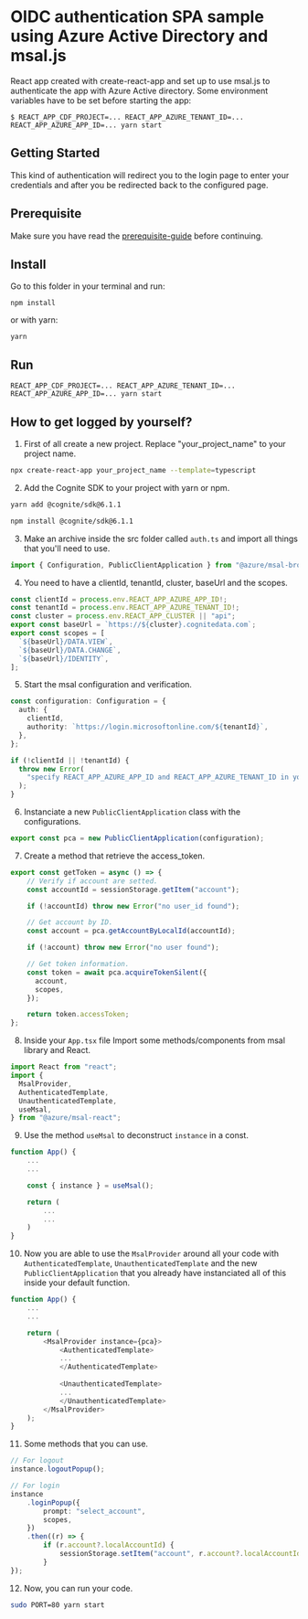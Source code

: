 # OIDC authentication SPA sample using Azure Active Directory and msal.js

React app created with create-react-app and set up to use msal.js to authenticate the app with Azure Active directory. Some environment variables have to be set before starting the app:

```
$ REACT_APP_CDF_PROJECT=... REACT_APP_AZURE_TENANT_ID=... REACT_APP_AZURE_APP_ID=... yarn start
```

## Getting Started

This kind of authentication will redirect you to the login page to enter your credentials and after you be redirected back to the configured page.

## Prerequisite

Make sure you have read the [prerequisite-guide](../../README.md#prerequisite) before continuing.

## Install

Go to this folder in your terminal and run:

`npm install`

or with yarn:

`yarn`

## Run

`REACT_APP_CDF_PROJECT=... REACT_APP_AZURE_TENANT_ID=... REACT_APP_AZURE_APP_ID=... yarn start`

## How to get logged by yourself?

1. First of all create a new project. Replace "your_project_name" to your project name.

```sh
npx create-react-app your_project_name --template=typescript
```

2. Add the Cognite SDK to your project with yarn or npm.

```sh
yarn add @cognite/sdk@6.1.1
```

```sh
npm install @cognite/sdk@6.1.1
```

3. Make an archive inside the src folder called `auth.ts` and import all things that you'll need to use.

```ts
import { Configuration, PublicClientApplication } from "@azure/msal-browser";
```

4. You need to have a clientId, tenantId, cluster, baseUrl and the scopes.

```ts
const clientId = process.env.REACT_APP_AZURE_APP_ID!;
const tenantId = process.env.REACT_APP_AZURE_TENANT_ID!;
const cluster = process.env.REACT_APP_CLUSTER || "api";
export const baseUrl = `https://${cluster}.cognitedata.com`;
export const scopes = [
  `${baseUrl}/DATA.VIEW`,
  `${baseUrl}/DATA.CHANGE`,
  `${baseUrl}/IDENTITY`,
];
```

5. Start the msal configuration and verification.

```ts
const configuration: Configuration = {
  auth: {
    clientId,
    authority: `https://login.microsoftonline.com/${tenantId}`,
  },
};

if (!clientId || !tenantId) {
  throw new Error(
    "specify REACT_APP_AZURE_APP_ID and REACT_APP_AZURE_TENANT_ID in your environment"
  );
}
```

6. Instanciate a new `PublicClientApplication` class with the configurations.
```ts
export const pca = new PublicClientApplication(configuration);
```

7. Create a method that retrieve the access_token.

```ts
export const getToken = async () => {
	// Verify if account are setted.
    const accountId = sessionStorage.getItem("account");

    if (!accountId) throw new Error("no user_id found");

	// Get account by ID.
    const account = pca.getAccountByLocalId(accountId);

    if (!account) throw new Error("no user found");

	// Get token information.
    const token = await pca.acquireTokenSilent({
      account,
      scopes,
    });

    return token.accessToken;
};
```

8. Inside your `App.tsx` file Import some methods/components from msal library and React.

```ts
import React from "react";
import {
  MsalProvider,
  AuthenticatedTemplate,
  UnauthenticatedTemplate,
  useMsal,
} from "@azure/msal-react";
```

9. Use the method `useMsal` to deconstruct `instance` in a const.

```ts
function App() {
    ...
    ...

    const { instance } = useMsal();

    return (
        ...
        ...
    )
}
```

10. Now you are able to use the `MsalProvider` around all your code with `AuthenticatedTemplate`, `UnauthenticatedTemplate` and the new `PublicClientApplication` that you already have instanciated all of this inside your default function.

```ts
function App() {
    ...
    ...

    return (
        <MsalProvider instance={pca}>
            <AuthenticatedTemplate>
            ...
            </AuthenticatedTemplate>
            
            <UnauthenticatedTemplate>
            ...
            </UnauthenticatedTemplate>
        </MsalProvider>
    );
}
```

11. Some methods that you can use.

```ts
// For logout
instance.logoutPopup();

// For login
instance
	.loginPopup({
    	prompt: "select_account",
        scopes,
    })
    .then((r) => {
    	if (r.account?.localAccountId) {
        	sessionStorage.setItem("account", r.account?.localAccountId);
        }
});
```

12. Now, you can run your code.

```sh
sudo PORT=80 yarn start
```
